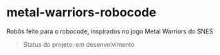 # metal-warriors-robocode
Robôs feito para o robocode, inspirados no jogo Metal Warriors do SNES 

> Status do projeto: em desenvolvimento
